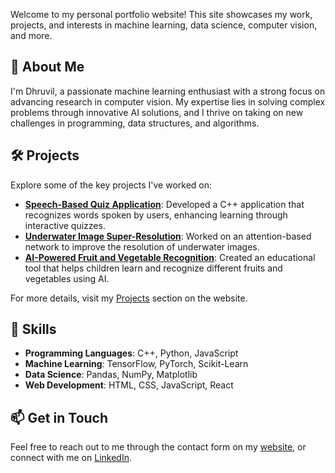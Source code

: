 Welcome to my personal portfolio website! This site showcases my work, projects, and interests in machine learning, data science, computer vision, and more.

## 🚀 About Me

I'm Dhruvil, a passionate machine learning enthusiast with a strong focus on advancing research in computer vision. My expertise lies in solving complex problems through innovative AI solutions, and I thrive on taking on new challenges in programming, data structures, and algorithms.

## 🛠️ Projects

Explore some of the key projects I've worked on:
- **[Speech-Based Quiz Application](#)**: Developed a C++ application that recognizes words spoken by users, enhancing learning through interactive quizzes.
- **[Underwater Image Super-Resolution](#)**: Worked on an attention-based network to improve the resolution of underwater images.
- **[AI-Powered Fruit and Vegetable Recognition](#)**: Created an educational tool that helps children learn and recognize different fruits and vegetables using AI.

For more details, visit my [Projects](https://dhruvil16.github.io/#projects) section on the website.

## 🌱 Skills

- **Programming Languages**: C++, Python, JavaScript
- **Machine Learning**: TensorFlow, PyTorch, Scikit-Learn
- **Data Science**: Pandas, NumPy, Matplotlib
- **Web Development**: HTML, CSS, JavaScript, React

## 📫 Get in Touch

Feel free to reach out to me through the contact form on my [website](https://dhruvil16.github.io/), or connect with me on [LinkedIn](https://www.linkedin.com/in/your-linkedin/).

